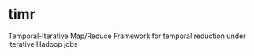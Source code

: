 timr
====

Temporal-Iterative Map/Reduce Framework for temporal reduction under iterative Hadoop jobs
